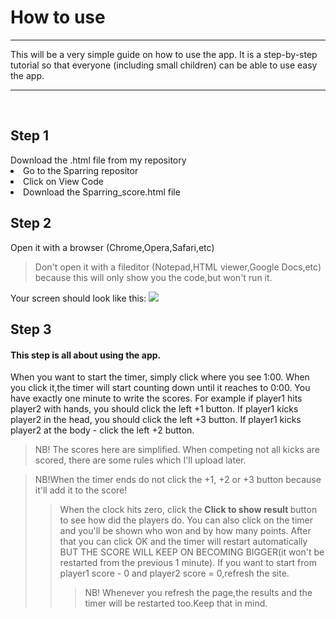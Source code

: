 <h1> How to use </h1>
<hr>

This will be a very simple guide on how to use the app. It is a step-by-step tutorial so that everyone (including small children) can be able to use easy the app.
<br> <hr> <br>

<h2> Step 1 </h2>
Download the .html file from my repository
<li> Go to the Sparring repositor <a href="http://imgur.com/a/YG9lV"> </a> </li>
<li> Click on View Code <a href= "http://imgur.com/a/FnzcO"> </a> </li>
<li> Download the Sparring_score.html file <a href= "http://imgur.com/a/jdYps"> </a> </li>
<h2> Step 2 </h2>
Open it with a browser (Chrome,Opera,Safari,etc)
<blockquote> Don't open it with a fileditor (Notepad,HTML viewer,Google Docs,etc) because this will only show you the code,but won't run it. </blockquote>
Your screen should look like this: <a href= "http://imgur.com/tZh1f2B"> <img src = "http://i.imgur.com/tZh1f2B.png"> </a> </li>
<h2> Step 3 </h2>
<h4>This step is all about using the app. </h4> 
When you want to start the timer, simply click where you see 1:00.
When you click it,the timer will start counting down until it reaches to 0:00. You have exactly one minute to write the scores. For example if player1 hits player2 with hands, you should click the left +1 button. If player1 kicks player2 in the head, you should click the left +3 button. If player1 kicks player2 at the body - click the left +2 button. 
<blockquote> NB! The scores here are simplified. When competing not all kicks are scored, there are some rules which I'll upload later. </blockquote><blockquote> NB!When the timer ends do not click the +1, +2 or +3 button because it'll add it to the score!<blockquote> When the clock hits zero, click the <b> Click to show result </b> button to see how did the players do. You can also click on the timer and you'll be shown who won and by how many points. After that you can click OK and the timer will restart automatically BUT THE SCORE WILL KEEP ON BECOMING BIGGER(it won't be restarted from the previous 1 minute). If you want to start from player1 score - 0 and player2 score = 0,refresh the site. <blockquote> NB! Whenever you refresh the page,the results and the timer will be restarted too.Keep that in mind. </blockquote>
